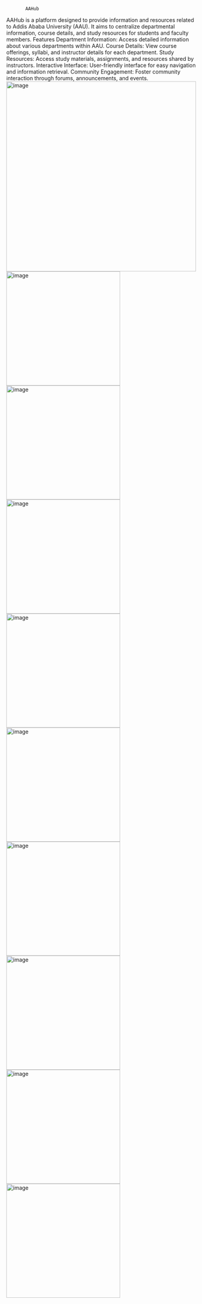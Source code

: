            AAHub

AAHub is a platform designed to provide information and resources related to Addis Ababa University (AAU). It aims to centralize departmental information, course details, and study resources for students and faculty members.
Features
    Department Information: Access detailed information about various departments within AAU.
    Course Details: View course offerings, syllabi, and instructor details for each department.
    Study Resources: Access study materials, assignments, and resources shared by instructors.
    Interactive Interface: User-friendly interface for easy navigation and information retrieval.
    Community Engagement: Foster community interaction through forums, announcements, and events.
<img src="https://github.com/duresaguye/aau-info-app/assets/129600771/a6957ccd-bce6-49ab-8ecc-e87c4ec648e0" alt="image" style="width:500px;height:500px;">
<img src="https://github.com/duresaguye/aau-info-app/assets/129600771/0e610cba-3eb5-4e84-b784-7c361d829e18" alt="image" style="width:300px;height:300px;">
<img src="https://github.com/duresaguye/aau-info-app/assets/129600771/0b968f3d-3512-41b5-913a-3ceddb4893ca" alt="image" style="width:300px;height:300px;">
<img src="https://github.com/duresaguye/aau-info-app/assets/129600771/93d9bae4-a915-4e3b-931c-8b67699ef1f2" alt="image" style="width:300px;height:300px;">
<img src="https://github.com/duresaguye/aau-info-app/assets/129600771/591c8fa1-b470-4380-b0c5-716789aab4fd" alt="image" style="width:300px;height:300px;">
<img src="https://github.com/duresaguye/aau-info-app/assets/129600771/079df18a-9fb9-4248-8f86-94fc6ef49921" alt="image" style="width:300px;height:300px;">
<img src="https://github.com/duresaguye/aau-info-app/assets/129600771/8341b7f3-cfd5-4949-8ec7-5b60df43b509" alt="image" style="width:300px;height:300px;">
<img src="https://github.com/duresaguye/aau-info-app/assets/129600771/8f648aab-d25a-4a80-9952-d798e5016c98" alt="image" style="width:300px;height:300px;">
<img src="https://github.com/duresaguye/aau-info-app/assets/129600771/cb5b4877-bf54-4874-8e9a-bc1ed9715351" alt="image" style="width:300px;height:300px;">
<img src="https://github.com/duresaguye/aau-info-app/assets/129600771/59b58303-5102-4bd8-bbe9-49079477915f" alt="image" style="width:300px;height:300px;">









